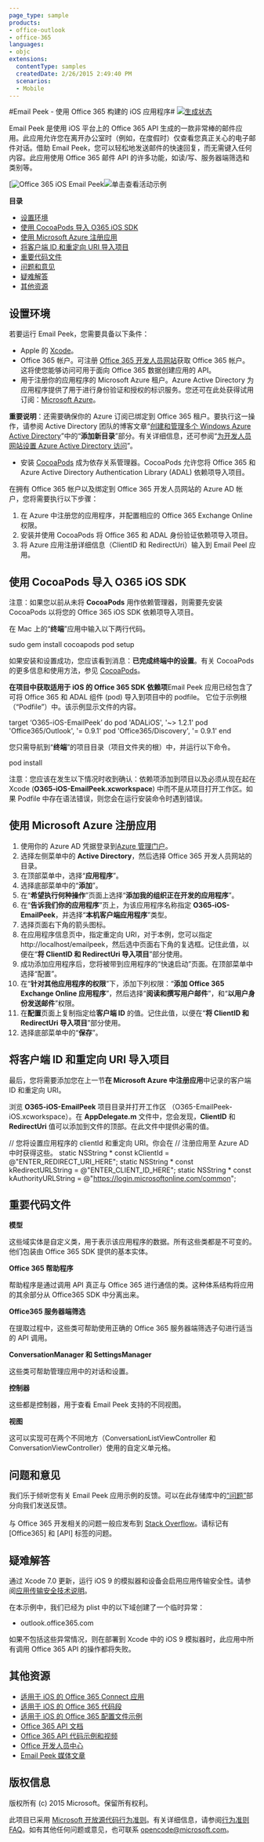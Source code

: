 ```yaml
---
page_type: sample
products:
- office-outlook
- office-365
languages:
- objc
extensions:
  contentType: samples
  createdDate: 2/26/2015 2:49:40 PM
  scenarios:
  - Mobile
---
```

#Email Peek - 使用 Office 365 构建的 iOS 应用程序#
[![生成状态](https://travis-ci.org/OfficeDev/O365-iOS-EmailPeek.svg)](https://travis-ci.org/OfficeDev/O365-iOS-EmailPeek)

Email Peek 是使用 iOS 平台上的 Office 365 API 生成的一款非常棒的邮件应用。此应用允许您在离开办公室时（例如，在度假时）仅查看您真正关心的电子邮件对话。借助 Email Peek，您可以轻松地发送邮件的快速回复，而无需键入任何内容。此应用使用 Office 365 邮件 API 的许多功能，如读/写、服务器端筛选和类别等。

[![Office 365 iOS Email Peek](/readme-images/emailpeek_video.png)![单击查看活动示例](/readme-images/emailpeek_video.png)

**目录**

* [设置环境](#set-up-your-environment)
* [使用 CocoaPods 导入 O365 iOS SDK](#use-cocoapods-to-import-the-o365-ios-sdk)
* [使用 Microsoft Azure 注册应用](#register-your-app-with-microsoft-azure)
* [将客户端 ID 和重定向 URI 导入项目](#get-the-client-id-and-redirect-uri-into-the-project)
* [重要代码文件](#code-of-interest)
* [问题和意见](#questions-and-comments)
* [疑难解答](#troubleshooting)
* [其他资源](#additional-resources)



## 设置环境 ##

若要运行 Email Peek，您需要具备以下条件：


* Apple 的 [Xcode](https://developer.apple.com/)。
* Office 365 帐户。可注册 [Office 365 开发人员网站](http://msdn.microsoft.com/library/office/fp179924.aspx)获取 Office 365 帐户。这将使您能够访问可用于面向 Office 365 数据创建应用的 API。
* 用于注册你的应用程序的 Microsoft Azure 租户。Azure Active Directory 为应用程序提供了用于进行身份验证和授权的标识服务。您还可在此处获得试用订阅：[Microsoft Azure](https://account.windowsazure.com/SignUp)。

**重要说明**：还需要确保你的 Azure 订阅已绑定到 Office 365 租户。要执行这一操作，请参阅 Active Directory 团队的博客文章“[创建和管理多个 Windows Azure Active Directory](http://blogs.technet.com/b/ad/archive/2013/11/08/creating-and-managing-multiple-windows-azure-active-directories.aspx)”中的“**添加新目录**”部分。有关详细信息，还可参阅“[为开发人员网站设置 Azure Active Directory 访问](http://msdn.microsoft.com/office/office365/howto/setup-development-environment#bk_CreateAzureSubscription)”。


* 安装 [CocoaPods](https://cocoapods.org/) 成为依存关系管理器。CocoaPods 允许您将 Office 365 和 Azure Active Directory Authentication Library (ADAL) 依赖项导入项目。

在拥有 Office 365 帐户以及绑定到 Office 365 开发人员网站的 Azure AD 帐户，您将需要执行以下步骤：

1. 在 Azure 中注册您的应用程序，并配置相应的 Office 365 Exchange Online 权限。
2. 安装并使用 CocoaPods 将 Office 365 和 ADAL 身份验证依赖项导入项目。
3. 将 Azure 应用注册详细信息（ClientID 和 RedirectUri）输入到 Email Peel 应用。

## 使用 CocoaPods 导入 O365 iOS SDK
注意：如果您以前从未将 **CocoaPods** 用作依赖管理器，则需要先安装 CocoaPods 以将您的 Office 365 iOS SDK 依赖项导入项目。

在 Mac 上的“**终端**”应用中输入以下两行代码。

sudo gem install cocoapods
pod setup

如果安装和设置成功，您应该看到消息：**已完成终端中的设置**。有关 CocoaPods 的更多信息和使用方法，参见 [CocoaPods](https://cocoapods.org/)。


**在项目中获取适用于 iOS 的 Office 365 SDK 依赖项**Email Peek 应用已经包含了可将 Office 365 和 ADAL 组件 (pod) 导入到项目中的 podfile。
它位于示例根（“Podfile”）中。该示例显示文件的内容。

target ‘O365-iOS-EmailPeek’ do
pod 'ADALiOS', '~> 1.2.1'
pod 'Office365/Outlook', '= 0.9.1'
pod 'Office365/Discovery', '= 0.9.1'
end


您只需导航到“**终端**”的项目目录（项目文件夹的根）中，并运行以下命令。


pod install

注意：您应该在发生以下情况时收到确认：依赖项添加到项目以及必须从现在起在 Xcode (**O365-iOS-EmailPeek.xcworkspace**) 中而不是从项目打开工作区。如果 Podfile 中存在语法错误，则您会在运行安装命令时遇到错误。

## 使用 Microsoft Azure 注册应用
1.	使用你的 Azure AD 凭据登录到[Azure 管理门户](https://manage.windowsazure.com)。
2.	选择左侧菜单中的 **Active Directory**，然后选择 Office 365 开发人员网站的目录。
3.	在顶部菜单中，选择“**应用程序**”。
4.	选择底部菜单中的“**添加**”。
5.	在“**希望执行何种操作**”页面上选择“**添加我的组织正在开发的应用程序**”。
6.	在“**告诉我们你的应用程序**”页上，为该应用程序名称指定 **O365-iOS-EmailPeek**，并选择“**本机客户端应用程序**”类型。
7.	选择页面右下角的箭头图标。
8.	在应用程序信息页中，指定重定向 URI，对于本例，您可以指定 http://localhost/emailpeek，然后选中页面右下角的复选框。记住此值，以便在“**将 ClientID 和 RedirectUri 导入项目**”部分使用。
9.	成功添加应用程序后，您将被带到应用程序的“快速启动”页面。在顶部菜单中选择“配置”。
10.	在“**针对其他应用程序的权限**”下，添加下列权限：“**添加 Office 365 Exchange Online 应用程序**”，然后选择“**阅读和撰写用户邮件**”，和“**以用户身份发送邮件**”权限。
13.	在**配置**页面上复制指定给**客户端 ID** 的值。记住此值，以便在“**将 ClientID 和 RedirectUri 导入项目**”部分使用。
14.	选择底部菜单中的“**保存**”。


## 将客户端 ID 和重定向 URI 导入项目

最后，您将需要添加您在上一节**在 Microsoft Azure 中注册应用**中记录的客户端 ID 和重定向 URI。

浏览 **O365-iOS-EmailPeek** 项目目录并打开工作区 （O365-EmailPeek-iOS.xcworkspace）。在 **AppDelegate.m** 文件中，您会发现，**ClientID** 和 **RedirectUri** 值可以添加到文件的顶部。在此文件中提供必需的值。

// 您将设置应用程序的 clientId 和重定向 URI。你会在
// 注册应用至 Azure AD 中时获得这些。
static NSString * const kClientId = @"ENTER_REDIRECT_URI_HERE";
static NSString * const kRedirectURLString = @"ENTER_CLIENT_ID_HERE";
static NSString * const kAuthorityURLString = @"https://login.microsoftonline.com/common";



## 重要代码文件


**模型**

这些域实体是自定义类，用于表示该应用程序的数据。所有这些类都是不可变的。他们包装由 Office 365 SDK 提供的基本实体。

**Office 365 帮助程序**

帮助程序是通过调用 API 真正与 Office 365 进行通信的类。这种体系结构将应用的其余部分从 Office365 SDK 中分离出来。

**Office365 服务器端筛选**

在提取过程中，这些类可帮助使用正确的 Office 365 服务器端筛选子句进行适当的 API 调用。

**ConversationManager 和 SettingsManager**

这些类可帮助管理应用中的对话和设置。

**控制器**

这些都是控制器，用于查看 Email Peek 支持的不同视图。

**视图**

这可以实现可在两个不同地方（ConversationListViewController 和 ConversationViewController）使用的自定义单元格。


## 问题和意见

我们乐于倾听您有关 Email Peek 应用示例的反馈。可以在此存储库中的[“问题”](https://github.com/OfficeDev/O365-EmailPeek-iOS)部分向我们发送反馈。<br>
<br>
与 Office 365 开发相关的问题一般应发布到 [Stack Overflow](http://stackoverflow.com/questions/tagged/Office365+API)。请标记有 [Office365] 和 [API] 标签的问题。

## 疑难解答
通过 Xcode 7.0 更新，运行 iOS 9 的模拟器和设备会启用应用传输安全性。请参阅[应用传输安全技术说明](https://developer.apple.com/library/prerelease/ios/technotes/App-Transport-Security-Technote/)。

在本示例中，我们已经为 plist 中的以下域创建了一个临时异常：

- outlook.office365.com

如果不包括这些异常情况，则在部署到 Xcode 中的 iOS 9 模拟器时，此应用中所有调用 Office 365 API 的操作都将失败。


## 其他资源

* [适用于 iOS 的 Office 365 Connect 应用](https://github.com/OfficeDev/O365-iOS-Connect)
* [适用于 iOS 的 Office 365 代码段](https://github.com/OfficeDev/O365-iOS-Snippets)
* [适用于 iOS 的 Office 365 配置文件示例](https://github.com/OfficeDev/O365-iOS-Profile)
* [Office 365 API 文档](http://msdn.microsoft.com/office/office365/howto/platform-development-overview)
* [Office 365 API 代码示例和视频](https://msdn.microsoft.com/office/office365/howto/starter-projects-and-code-samples)
* [Office 开发人员中心](http://dev.office.com/)
* [Email Peek 媒体文章](https://medium.com/office-app-development/why-read-email-when-you-can-peek-2af947d352dc)

## 版权信息

版权所有 (c) 2015 Microsoft。保留所有权利。


此项目已采用 [Microsoft 开放源代码行为准则](https://opensource.microsoft.com/codeofconduct/)。有关详细信息，请参阅[行为准则 FAQ](https://opensource.microsoft.com/codeofconduct/faq/)。如有其他任何问题或意见，也可联系 [opencode@microsoft.com](mailto:opencode@microsoft.com)。
